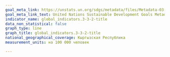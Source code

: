 ```yaml
---
goal_meta_link: https://unstats.un.org/sdgs/metadata/files/Metadata-03-03-02.pdf
goal_meta_link_text: United Nations Sustainable Development Goals Metadata (PDF 61 KB)
indicator_name: global_indicators.3-3-2-title
data_non_statistical: false
graph_type: line
graph_title: global_indicators.3-3-2-title
national_geographical_coverage: Кыргызская Республика
measurement_units: на 100 000 человек

---
```

